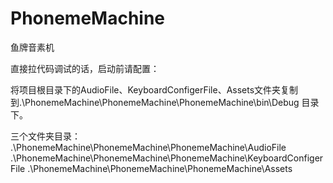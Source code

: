 # PhonemeMachine
鱼牌音素机

直接拉代码调试的话，启动前请配置：

将项目根目录下的AudioFile、KeyboardConfigerFile、Assets文件夹复制到.\PhonemeMachine\PhonemeMachine\PhonemeMachine\bin\Debug 目录下。

三个文件夹目录： .\PhonemeMachine\PhonemeMachine\PhonemeMachine\AudioFile .\PhonemeMachine\PhonemeMachine\PhonemeMachine\KeyboardConfigerFile .\PhonemeMachine\PhonemeMachine\PhonemeMachine\Assets
